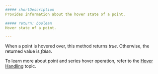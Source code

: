 ```yaml
---
##### shortDescription
Provides information about the hover state of a point.

##### return: boolean
Hover state of a point.

---
```

When a point is hovered over, this method returns *true*. Otherwise, the returned value is *false*.

To learn more about point and series hover operation, refer to the [Hover Handling](/concepts/20%20Data%20Visualization/10%20Charts/80%20End-User%20Interaction/3%20Hover%20Handling '/Documentation/Guide/Data_Visualization/Charts/End-User_Interaction/#Hover_Handling') topic.
